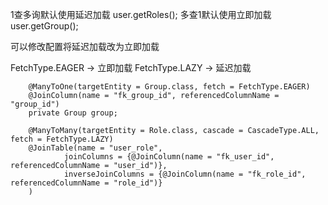 1查多询默认使用延迟加载 user.getRoles();
多查1默认使用立即加载 user.getGroup();

可以修改配置将延迟加载改为立即加载

FetchType.EAGER -> 立即加载
FetchType.LAZY -> 延迟加载


```
    @ManyToOne(targetEntity = Group.class, fetch = FetchType.EAGER)
    @JoinColumn(name = "fk_group_id", referencedColumnName = "group_id")
    private Group group;

    @ManyToMany(targetEntity = Role.class, cascade = CascadeType.ALL, fetch = FetchType.LAZY)
    @JoinTable(name = "user_role",
            joinColumns = {@JoinColumn(name = "fk_user_id", referencedColumnName = "user_id")},
            inverseJoinColumns = {@JoinColumn(name = "fk_role_id", referencedColumnName = "role_id")}
    )
```
